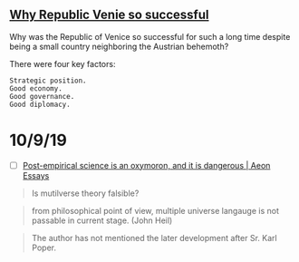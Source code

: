 ##  [Why Republic Venie so successful](https://www.quora.com/Why-was-the-Republic-of-Venice-so-successful-for-such-a-long-time-despite-being-a-small-country-neighboring-the-Austrian-behemoth)

Why was the Republic of Venice so successful for such a long time despite being a small country neighboring the Austrian behemoth?

There were four key factors:

    Strategic position.
    Good economy.
    Good governance.
    Good diplomacy.




# 10/9/19

- [ ] [Post-empirical science is an oxymoron, and it is dangerous | Aeon Essays](https://aeon.co/essays/post-empirical-science-is-an-oxymoron-and-it-is-dangerous)

> Is mutilverse theory falsible?

> from philosophical point of view, multiple universe langauge is not passable in current stage. (John Heil)

> The author has not mentioned the later development after Sr. Karl Poper.
